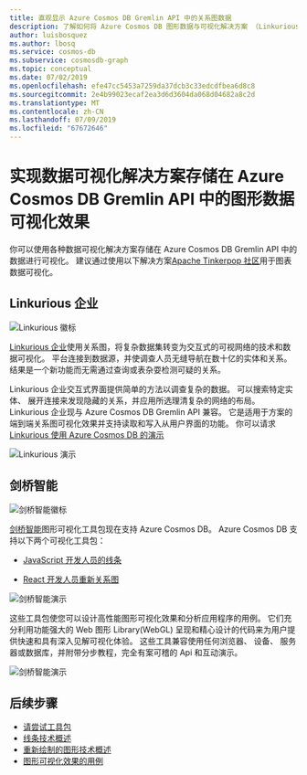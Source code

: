 ```yaml
---
title: 直观显示 Azure Cosmos DB Gremlin API 中的关系图数据
description: 了解如何将 Azure Cosmos DB 图形数据与可视化解决方案 （Linkurious 企业、 剑桥智能） 集成。
author: luisbosquez
ms.author: lbosq
ms.service: cosmos-db
ms.subservice: cosmosdb-graph
ms.topic: conceptual
ms.date: 07/02/2019
ms.openlocfilehash: efe47cc5453a7259da37dcb3c33edcdfbea6d8c8
ms.sourcegitcommit: 2e4b99023ecaf2ea3d6d3604da068d04682a8c2d
ms.translationtype: MT
ms.contentlocale: zh-CN
ms.lasthandoff: 07/09/2019
ms.locfileid: "67672646"
---
```

# <a name="visualize-graph-data-stored-in-azure-cosmos-db-gremlin-api-with-data-visualization-solutions"></a>实现数据可视化解决方案存储在 Azure Cosmos DB Gremlin API 中的图形数据可视化效果

你可以使用各种数据可视化解决方案存储在 Azure Cosmos DB Gremlin API 中的数据进行可视化。 建议通过使用以下解决方案[Apache Tinkerpop 社区](http://tinkerpop.apache.org/#poweredby)用于图表数据可视化。

## <a name="linkurious-enterprise"></a>Linkurious 企业

![Linkurious 徽标](./media/graph-visualization/linkurious-logo.jpg)

[Linkurious 企业](https://linkurio.us/product/)使用关系图，将复杂数据集转变为交互式的可视网络的技术和数据可视化。 平台连接到数据源，并使调查人员无缝导航在数十亿的实体和关系。 结果是一个新功能而无需通过查询或表杂耍检测可疑的关系。

Linkurious 企业交互式界面提供简单的方法以调查复杂的数据。 可以搜索特定实体、 展开连接来发现隐藏的关系，并应用所选理清复杂的网络的布局。 Linkurious 企业现与 Azure Cosmos DB Gremlin API 兼容。 它是适用于方案的端到端关系图可视化效果并支持读取和写入从用户界面的功能。 你可以请求[Linkurious 使用 Azure Cosmos DB 的演示](https://linkurio.us/contact/)

![Linkurious 演示](./media/graph-visualization/linkurious-demo.gif)

## <a name="cambridge-intelligence"></a>剑桥智能

![剑桥智能徽标](./media/graph-visualization/ci-logo.png)

[剑桥智能](https://cambridge-intelligence.com/products/)图形可视化工具包现在支持 Azure Cosmos DB。 Azure Cosmos DB 支持以下两个可视化工具包：

- [JavaScript 开发人员的线条](https://cambridge-intelligence.com/keylines/)

- [React 开发人员重新关系图](https://cambridge-intelligence.com/regraph/)

![剑桥智能演示](./media/graph-visualization/ci-demo-2.gif)

这些工具包使您可以设计高性能图形可视化效果和分析应用程序的用例。 它们充分利用功能强大的 Web 图形 Library(WebGL) 呈现和精心设计的代码来为用户提供快速和具有深入见解可视化体验。 这些工具兼容使用任何浏览器、 设备、 服务器或数据库，并附带分步教程，完全有案可稽的 Api 和互动演示。

![剑桥智能演示](./media/graph-visualization/ci-demo-1.gif)


## <a name="next-steps"></a>后续步骤
 
- [请尝试工具包](https://cambridge-intelligence.com/try/)
- [线条技术概述](https://cambridge-intelligence.com/keylines/technology/)
- [重新绘制的图形技术概述](https://cambridge-intelligence.com/regraph/technology/)
- [图形可视化效果的用例](https://cambridge-intelligence.com/use-cases/)
